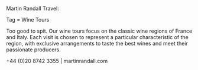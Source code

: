 Martin Randall Travel:

Tag = Wine Tours

Too good to spit.
Our wine tours focus on the classic wine regions of France and Italy. Each visit is chosen to represent a particular characteristic of the region, with exclusive arrangements to taste the best wines and meet their passionate producers. 

+44 (0)20 8742 3355 | martinrandall.com